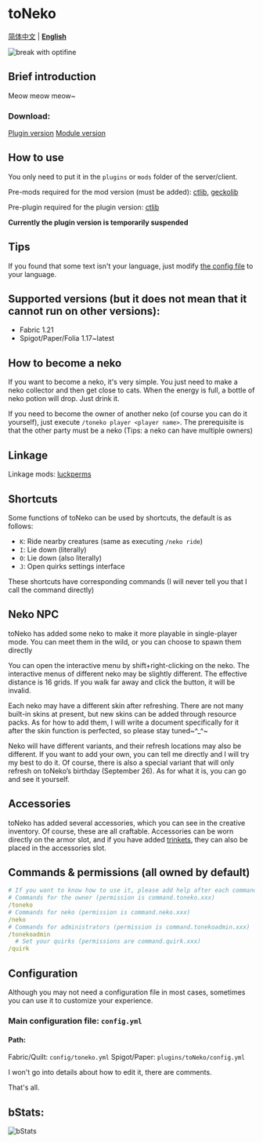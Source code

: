 # toNeko
[简体中文](README.md) | **[English](README_en.md)**

![break with optifine](https://wsrv.nl/?url=https%3A%2F%2Fimages.teamresourceful.com%2Fu%2F8vCLgK.svg&n=-1)
## Brief introduction
Meow meow meow~
### Download:
[Plugin version](https://modrinth.com/plugin/toneko/)
[Module version](https://modrinth.com/mod/tonekomod/)
## How to use
You only need to put it in the `plugins` or `mods` folder of the server/client.

Pre-mods required for the mod version (must be added): [ctlib](https://modrinth.com/mod/ctlibmod), [geckolib](https://modrinth.com/mod/geckolib)

Pre-plugin required for the plugin version: [ctlib](https://modrinth.com/plugin/ctlib)

**Currently the plugin version is temporarily suspended**
## Tips
If you found that some text isn't your language, just modify [the config file](#configuration) to your language.

## Supported versions (but it does not mean that it cannot run on other versions):
- Fabric 1.21
- Spigot/Paper/Folia 1.17~latest
## How to become a neko
If you want to become a neko, it's very simple. You just need to make a neko collector and then get close to cats. When the energy is full, a bottle of neko potion will drop. Just drink it.

If you need to become the owner of another neko (of course you can do it yourself), just execute `/toneko player <player name>`. The prerequisite is that the other party must be a neko (Tips: a neko can have multiple owners)
## Linkage
Linkage mods: [luckperms](https://luckperms.net/)
## Shortcuts
Some functions of toNeko can be used by shortcuts, the default is as follows:
- `K`: Ride nearby creatures (same as executing `/neko ride`)
- `I`: Lie down (literally)
- `O`: Lie down (also literally)
- `J`: Open quirks settings interface

These shortcuts have corresponding commands (I will never tell you that I call the command directly)
## Neko NPC
toNeko has added some neko to make it more playable in single-player mode. You can meet them in the wild, or you can choose to spawn them directly

You can open the interactive menu by shift+right-clicking on the neko. The interactive menus of different neko may be slightly different. The effective distance is 16 grids. If you walk far away and click the button, it will be invalid.

Each neko may have a different skin after refreshing. There are not many built-in skins at present, but new skins can be added through resource packs. As for how to add them, I will write a document specifically for it after the skin function is perfected, so please stay tuned~^_^~

Neko will have different variants, and their refresh locations may also be different. If you want to add your own, you can tell me directly and I will try my best to do it. Of course, there is also a special variant that will only refresh on toNeko’s birthday (September 26). As for what it is, you can go and see it yourself.
## Accessories
toNeko has added several accessories, which you can see in the creative inventory. Of course, these are all craftable. Accessories can be worn directly on the armor slot, and if you have added [trinkets](https://modrinth.com/mod/trinkets), they can also be placed in the accessories slot.
## Commands & permissions (all owned by default)
```yaml
# If you want to know how to use it, please add help after each command, for example /toneko help
# Commands for the owner (permission is command.toneko.xxx)
/toneko
# Commands for neko (permission is command.neko.xxx)
/neko
# Commands for administrators (permission is command.tonekoadmin.xxx)
/tonekoadmin
  # Set your quirks (permissions are command.quirk.xxx)
/quirk
```
## Configuration
Although you may not need a configuration file in most cases, sometimes you can use it to customize your experience.
### Main configuration file: `config.yml`
#### Path:
Fabric/Quilt: `config/toneko.yml`
Spigot/Paper: `plugins/toNeko/config.yml`

I won't go into details about how to edit it, there are comments.

That's all.
## bStats:
![bStats](https://bstats.org/signatures/bukkit/toneko.svg)
